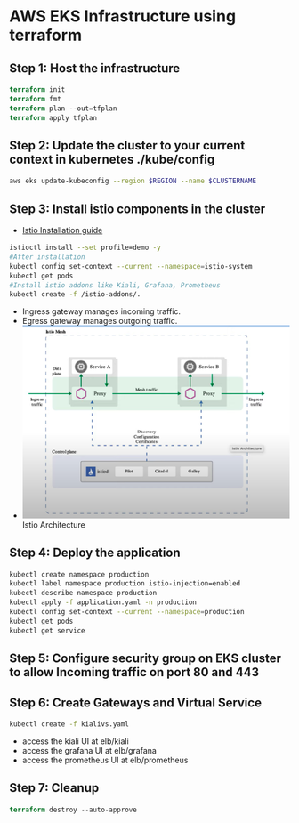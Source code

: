 # AWS EKS Infrastructure using terraform

## **Step 1: Host the infrastructure**
```terraform
terraform init
terraform fmt
terraform plan --out=tfplan
terraform apply tfplan
```

## **Step 2: Update the cluster to your current context in kubernetes ./kube/config**
```bash
aws eks update-kubeconfig --region $REGION --name $CLUSTERNAME
```

## **Step 3: Install istio components in the cluster**
- <a href="https://istio.io/latest/docs/setup/getting-started/">Istio Installation guide </a>
```bash
istioctl install --set profile=demo -y
#After installation
kubectl config set-context --current --namespace=istio-system
kubectl get pods
#Install istio addons like Kiali, Grafana, Prometheus
kubectl create -f /istio-addons/.
```
- Ingress gateway manages incoming traffic.
- Egress gateway manages outgoing traffic.
- <img src="https://github.com/ADITYA1234556/Istio-kubernetes/blob/master/istio-architecture.png"> Istio Architecture </img>

## **Step 4: Deploy the application**
```bash
kubectl create namespace production
kubectl label namespace production istio-injection=enabled
kubectl describe namespace production
kubectl apply -f application.yaml -n production
kubectl config set-context --current --namespace=production
kubectl get pods
kubectl get service 
```

## **Step 5: Configure security group on EKS cluster to allow Incoming traffic on port 80 and 443**

## **Step 6: Create Gateways and Virtual Service**
```bash
kubectl create -f kialivs.yaml
```
- access the kiali UI at elb/kiali
- access the grafana UI at elb/grafana
- access the prometheus UI at elb/prometheus

## **Step 7: Cleanup**
```terraform
terraform destroy --auto-approve
```

